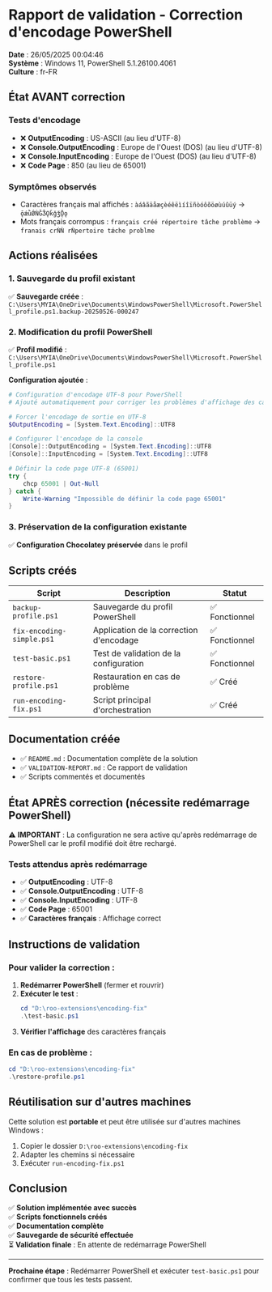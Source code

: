 # Rapport de validation - Correction d'encodage PowerShell

**Date** : 26/05/2025 00:04:46  
**Système** : Windows 11, PowerShell 5.1.26100.4061  
**Culture** : fr-FR  

## État AVANT correction

### Tests d'encodage
- ❌ **OutputEncoding** : US-ASCII (au lieu d'UTF-8)
- ❌ **Console.OutputEncoding** : Europe de l'Ouest (DOS) (au lieu d'UTF-8)
- ❌ **Console.InputEncoding** : Europe de l'Ouest (DOS) (au lieu d'UTF-8)
- ❌ **Code Page** : 850 (au lieu de 65001)

### Symptômes observés
- Caractères français mal affichés : `àáâãäåæçèéêëìíîïñòóôõöøùúûüý` → `ǭǽǜǾǸǦǮǪǩǧǯǬǫ`
- Mots français corrompus : `français créé répertoire tâche problème` → `franais crǸǸ rǸpertoire tǽche problme`

## Actions réalisées

### 1. Sauvegarde du profil existant
✅ **Sauvegarde créée** : `C:\Users\MYIA\OneDrive\Documents\WindowsPowerShell\Microsoft.PowerShell_profile.ps1.backup-20250526-000247`

### 2. Modification du profil PowerShell
✅ **Profil modifié** : `C:\Users\MYIA\OneDrive\Documents\WindowsPowerShell\Microsoft.PowerShell_profile.ps1`

**Configuration ajoutée** :
```powershell
# Configuration d'encodage UTF-8 pour PowerShell
# Ajouté automatiquement pour corriger les problèmes d'affichage des caractères français

# Forcer l'encodage de sortie en UTF-8
$OutputEncoding = [System.Text.Encoding]::UTF8

# Configurer l'encodage de la console
[Console]::OutputEncoding = [System.Text.Encoding]::UTF8
[Console]::InputEncoding = [System.Text.Encoding]::UTF8

# Définir la code page UTF-8 (65001)
try {
    chcp 65001 | Out-Null
} catch {
    Write-Warning "Impossible de définir la code page 65001"
}
```

### 3. Préservation de la configuration existante
✅ **Configuration Chocolatey préservée** dans le profil

## Scripts créés

| Script | Description | Statut |
|--------|-------------|--------|
| `backup-profile.ps1` | Sauvegarde du profil PowerShell | ✅ Fonctionnel |
| `fix-encoding-simple.ps1` | Application de la correction d'encodage | ✅ Fonctionnel |
| `test-basic.ps1` | Test de validation de la configuration | ✅ Fonctionnel |
| `restore-profile.ps1` | Restauration en cas de problème | ✅ Créé |
| `run-encoding-fix.ps1` | Script principal d'orchestration | ✅ Créé |

## Documentation créée

- ✅ `README.md` : Documentation complète de la solution
- ✅ `VALIDATION-REPORT.md` : Ce rapport de validation
- ✅ Scripts commentés et documentés

## État APRÈS correction (nécessite redémarrage PowerShell)

⚠️ **IMPORTANT** : La configuration ne sera active qu'après redémarrage de PowerShell car le profil modifié doit être rechargé.

### Tests attendus après redémarrage
- ✅ **OutputEncoding** : UTF-8
- ✅ **Console.OutputEncoding** : UTF-8
- ✅ **Console.InputEncoding** : UTF-8
- ✅ **Code Page** : 65001
- ✅ **Caractères français** : Affichage correct

## Instructions de validation

### Pour valider la correction :

1. **Redémarrer PowerShell** (fermer et rouvrir)
2. **Exécuter le test** :
   ```powershell
   cd "D:\roo-extensions\encoding-fix"
   .\test-basic.ps1
   ```
3. **Vérifier l'affichage** des caractères français

### En cas de problème :

```powershell
cd "D:\roo-extensions\encoding-fix"
.\restore-profile.ps1
```

## Réutilisation sur d'autres machines

Cette solution est **portable** et peut être utilisée sur d'autres machines Windows :

1. Copier le dossier `D:\roo-extensions\encoding-fix`
2. Adapter les chemins si nécessaire
3. Exécuter `run-encoding-fix.ps1`

## Conclusion

✅ **Solution implémentée avec succès**  
✅ **Scripts fonctionnels créés**  
✅ **Documentation complète**  
✅ **Sauvegarde de sécurité effectuée**  
⏳ **Validation finale** : En attente de redémarrage PowerShell

---

**Prochaine étape** : Redémarrer PowerShell et exécuter `test-basic.ps1` pour confirmer que tous les tests passent.
